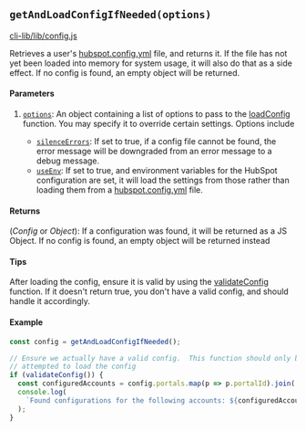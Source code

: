 ## `getAndLoadConfigIfNeeded(options)`

[cli-lib/lib/config.js](https://github.com/HubSpot/hubspot-cli/blob/master/packages/cli-lib/lib/config.js)

Retrieves a user's [hubspot.config.yml](../../HubspotConfigFile.md) file, and returns it. If the file has not yet been loaded into memory for system usage, it will also do that as a side effect. If no config is found, an empty object will be returned.

#### Parameters

1. [`options`](_Object_): An object containing a list of options to pass to the [loadConfig](./loadConfig.md) function. You may specify it to override certain settings. Options include

   - [`silenceErrors`](_Boolean_): If set to true, if a config file cannot be found, the error message will be downgraded from an error message to a debug message.
   - [`useEnv`](_Boolean_): If set to true, and environment variables for the HubSpot configuration are set, it will load the settings from those rather than loading them from a [hubspot.config.yml](../../HubspotConfigFile.md) file.

#### Returns

(_Config_ or _Object_): If a configuration was found, it will be returned as a JS Object. If no config is found, an empty object will be returned instead

#### Tips

After loading the config, ensure it is valid by using the [validateConfig](./validateConfig.md) function. If it doesn't return true, you don't have a valid config, and should handle it accordingly.

#### Example

```js
const config = getAndLoadConfigIfNeeded();

// Ensure we actually have a valid config.  This function should only be called after we have
// attempted to load the config
if (validateConfig()) {
  const configuredAccounts = config.portals.map(p => p.portalId).join(', ');
  console.log(
    `Found configurations for the following accounts: ${configuredAccounts}`
  );
}
```

